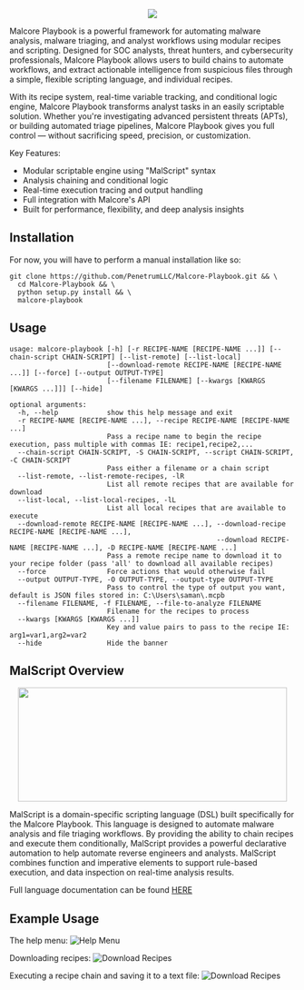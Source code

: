<p align="center" width="100%"><img src=".github/assets/logos/mcpb.png"/></p>

Malcore Playbook is a powerful framework for automating malware analysis, malware triaging, and analyst workflows using modular recipes and scripting. Designed for SOC analysts, threat hunters, and cybersecurity professionals, Malcore Playbook allows users to build chains to automate workflows, and extract actionable intelligence from suspicious files through a simple, flexible scripting language, and individual recipes.

With its recipe system, real-time variable tracking, and conditional logic engine, Malcore Playbook transforms analyst tasks in an easily scriptable solution. Whether you're investigating advanced persistent threats (APTs), or building automated triage pipelines, Malcore Playbook gives you full control — without sacrificing speed, precision, or customization.

Key Features:

- Modular scriptable engine using "MalScript" syntax
- Analysis chaining and conditional logic
- Real-time execution tracing and output handling
- Full integration with Malcore's API
- Built for performance, flexibility, and deep analysis insights

## Installation

For now, you will have to perform a manual installation like so:

```shell
git clone https://github.com/PenetrumLLC/Malcore-Playbook.git && \
  cd Malcore-Playbook && \
  python setup.py install && \
  malcore-playbook
```

## Usage

```
usage: malcore-playbook [-h] [-r RECIPE-NAME [RECIPE-NAME ...]] [--chain-script CHAIN-SCRIPT] [--list-remote] [--list-local] 
                        [--download-remote RECIPE-NAME [RECIPE-NAME ...]] [--force] [--output OUTPUT-TYPE]
                        [--filename FILENAME] [--kwargs [KWARGS [KWARGS ...]]] [--hide]

optional arguments:
  -h, --help            show this help message and exit
  -r RECIPE-NAME [RECIPE-NAME ...], --recipe RECIPE-NAME [RECIPE-NAME ...]
                        Pass a recipe name to begin the recipe execution, pass multiple with commas IE: recipe1,recipe2,...
  --chain-script CHAIN-SCRIPT, -S CHAIN-SCRIPT, --script CHAIN-SCRIPT, -C CHAIN-SCRIPT
                        Pass either a filename or a chain script
  --list-remote, --list-remote-recipes, -lR
                        List all remote recipes that are available for download
  --list-local, --list-local-recipes, -lL
                        List all local recipes that are available to execute
  --download-remote RECIPE-NAME [RECIPE-NAME ...], --download-recipe RECIPE-NAME [RECIPE-NAME ...], 
                                                   --download RECIPE-NAME [RECIPE-NAME ...], -D RECIPE-NAME [RECIPE-NAME ...]
                        Pass a remote recipe name to download it to your recipe folder (pass 'all' to download all available recipes)
  --force               Force actions that would otherwise fail
  --output OUTPUT-TYPE, -O OUTPUT-TYPE, --output-type OUTPUT-TYPE
                        Pass to control the type of output you want, default is JSON files stored in: C:\Users\saman\.mcpb
  --filename FILENAME, -f FILENAME, --file-to-analyze FILENAME
                        Filename for the recipes to process
  --kwargs [KWARGS [KWARGS ...]]
                        Key and value pairs to pass to the recipe IE: arg1=var1,arg2=var2
  --hide                Hide the banner

```

## MalScript Overview

<p align="center" width="100%"><img height="201" width="474" src=".github/assets/logos/malscript_logo.png"/></p>

MalScript is a domain-specific scripting language (DSL) built specifically for the Malcore Playbook. This language is designed to automate malware analysis and file triaging workflows. By providing the ability to chain recipes and execute them conditionally, MalScript provides a powerful declarative automation to help automate reverse engineers and analysts. MalScript combines function and imperative elements to support rule-based execution, and data inspection on real-time analysis results.

Full language documentation can be found [HERE](.github/docs/malscript_docs.md)

## Example Usage

The help menu:
![Help Menu](.github/assets/examples/help_menu.png)


Downloading recipes:
![Download Recipes](.github/assets/examples/download_recipes.png)


Executing a recipe chain and saving it to a text file:
![Download Recipes](.github/assets/examples/recipe_chain_saved.png)